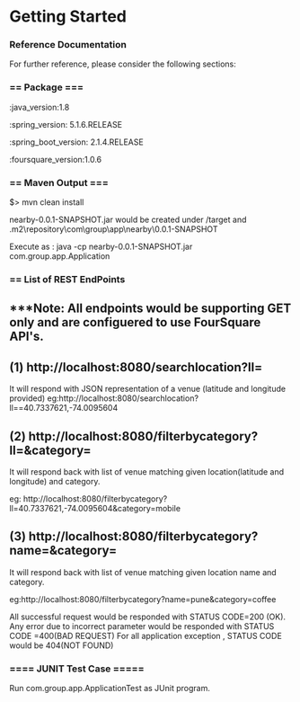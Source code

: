 # Getting Started

### Reference Documentation
For further reference, please consider the following sections:

### == Package === 

:java_version:1.8

:spring_version: 5.1.6.RELEASE

:spring_boot_version: 2.1.4.RELEASE

:foursquare_version:1.0.6

### == Maven Output ===

$> mvn clean install


nearby-0.0.1-SNAPSHOT.jar would be created under /target and <PATH>\.m2\repository\com\group\app\nearby\0.0.1-SNAPSHOT


Execute as : java -cp nearby-0.0.1-SNAPSHOT.jar com.group.app.Application


### == List of REST EndPoints

## ***Note: All endpoints would be supporting GET only and are configuered to use FourSquare API's.

(1)
http://localhost:8080/searchlocation?ll=<VALUE>
----

It will respond with JSON representation of a venue (latitude and longitude provided)
eg:http://localhost:8080/searchlocation?ll==40.7337621,-74.0095604


(2)
http://localhost:8080/filterbycategory?ll=<VALUE>&category=<VALUE>
----
It will respond back with list of venue matching given location(latitude and longitude) and category.

eg: http://localhost:8080/filterbycategory?ll=40.7337621,-74.0095604&category=mobile

(3)
http://localhost:8080/filterbycategory?name=<LOCATION>&category=<VALUE>
----
It will respond back with list of venue matching given location name and category.

eg:http://localhost:8080/filterbycategory?name=pune&category=coffee

All successful request would be responded with STATUS CODE=200 (OK). Any error due to incorrect parameter would be responded with STATUS CODE =400(BAD REQUEST)
For all application exception , STATUS CODE would be 404(NOT FOUND)  


### ==== JUNIT Test Case =====

Run com.group.app.ApplicationTest as JUnit program.